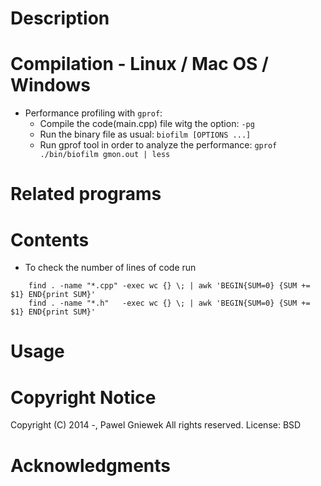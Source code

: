 Description
==================================================

Compilation - Linux / Mac OS / Windows 
==================================================

* Performance profiling with `gprof`:
    + Compile the code(main.cpp) file witg the option: 
        `-pg`
    + Run the binary file as usual: 
        `biofilm [OPTIONS ...]`
    + Run gprof tool in order to analyze the performance:
        `gprof ./bin/biofilm gmon.out | less`

Related programs
================


Contents
========

* To check the number of lines of code run
```
    find . -name "*.cpp" -exec wc {} \; | awk 'BEGIN{SUM=0} {SUM += $1} END{print SUM}'
    find . -name "*.h"   -exec wc {} \; | awk 'BEGIN{SUM=0} {SUM += $1} END{print SUM}'
```


Usage
=====


Copyright Notice
================
Copyright (C) 2014 -,  Pawel Gniewek
All rights reserved.
License: BSD

Acknowledgments
===============

